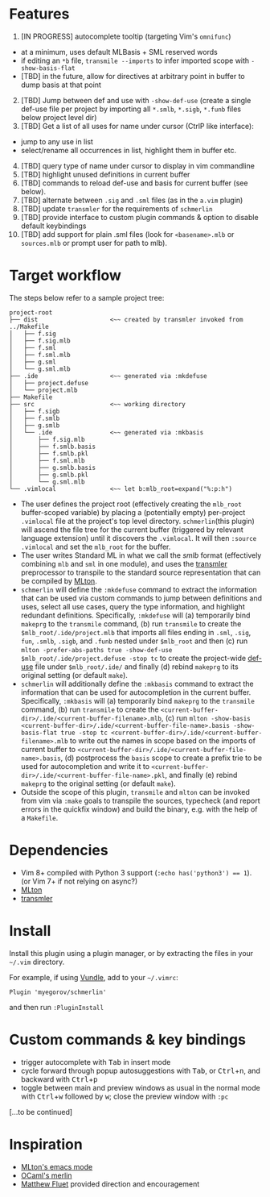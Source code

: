 # Features

1. [IN PROGRESS] autocomplete tooltip (targeting Vim's `omnifunc`)
  - at a minimum, uses default MLBasis + SML reserved words
  - if editing an `*b` file, `transmile --imports` to infer imported scope
    with `-show-basis-flat`
  - [TBD] in the future, allow for directives at arbitrary point in buffer
      to dump basis at that point
2. [TBD] Jump between def and use with `-show-def-use` (create a single 
    def-use file per project by importing all `*.smlb`, `*.sigb`, `*.funb` 
    files below project level dir)
3. [TBD] Get a list of all uses for name under cursor (CtrlP like interface):
  - jump to any use in list
  - select/rename all occurrences in list, highlight them in buffer etc.
4. [TBD] query type of name under cursor to display in vim commandline
5. [TBD] highlight unused definitions in current buffer
6. [TBD] commands to reload def-use and basis for current buffer (see below).
7. [TBD] alternate between `.sig` and `.sml` files (as in the `a.vim` plugin)
8. [TBD] update `transmler` for the requirements of `schmerlin`
9. [TBD] provide interface to custom plugin commands & option to disable
    default keybindings
10. [TBD] add support for plain .sml files (look for `<basename>.mlb` or
    `sources.mlb` or prompt user for path to mlb).


# Target workflow

The steps below refer to a sample project tree:

    project-root
    ├── dist                    <~~ created by transmler invoked from ../Makefile
    │   ├── f.sig
    │   ├── f.sig.mlb
    │   ├── f.sml
    │   ├── f.sml.mlb
    │   ├── g.sml
    │   └── g.sml.mlb
    ├── .ide                    <~~ generated via :mkdefuse
    │   ├── project.defuse
    │   └── project.mlb
    ├── Makefile
    ├── src                     <~~ working directory
    │   ├── f.sigb
    │   ├── f.smlb
    │   ├── g.smlb
    │   └── .ide                <~~ generated via :mkbasis
    │       ├── f.sig.mlb
    │       ├── f.smlb.basis
    │       ├── f.smlb.pkl
    │       ├── f.sml.mlb
    │       ├── g.smlb.basis
    │       ├── g.smlb.pkl
    │       └── g.sml.mlb
    └── .vimlocal               <~~ let b:mlb_root=expand("%:p:h")

- The user defines the project root (effectively creating the `mlb_root`
  buffer-scoped variable) by placing a
  (potentially empty) per-project `.vimlocal` file at the project's top level
  directory.
  `schmerlin`(this plugin) will ascend the
  file tree for the current buffer (triggered by relevant language extension)
  until it discovers the `.vimlocal`. It will then `:source .vimlocal` and
  set the `mlb_root` for the buffer.
- The user writes Standard ML in what we call the _smlb_ format
  (effectively combining `mlb` and `sml` in one module), and uses the
  [transmler](https://github.com/myegorov/transmler) preprocessor to
  transpile to the standard source representation that can be compiled by
  [MLton](https://github.com/MLton/mlton).
- `schmerlin` will define the `:mkdefuse` command to extract the information
  that can be used via custom commands to jump between
  definitions and uses, select all use cases, query the type information,
  and highlight redundant definitions. Specifically, `:mkdefuse` will
  (a) temporarily bind 
  `makeprg` to the
  `transmile` command, (b) run `transmile` to create the
  `$mlb_root/.ide/project.mlb` that imports all files ending in
  `.sml`, `.sig`, `fun`, `.smlb`, `.sigb`, and `.funb` nested under `$mlb_root`
  and then (c) run
  `mlton -prefer-abs-paths true -show-def-use $mlb_root/.ide/project.defuse -stop tc`
  to create the project-wide [def-use](http://mlton.org/EmacsDefUseMode)
  file under `$mlb_root/.ide/` and finally (d) rebind `makeprg` to its 
  original setting (or default `make`).
- `schmerlin` will additionally define the `:mkbasis` command to extract the
  information that can be used for autocompletion in the current buffer.
  Specifically, `:mkbasis` will
  (a) temporarily bind `makeprg` to the `transmile` command, (b) run
  `transmile` to create the 
  `<current-buffer-dir>/.ide/<current-buffer-filename>.mlb`,
  (c) run
	`mlton -show-basis <current-buffer-dir>/.ide/<current-buffer-file-name>.basis -show-basis-flat true -stop tc <current-buffer-dir>/.ide/<current-buffer-filename>.mlb`
  to write out the names in scope based on the imports of current buffer to
  `<current-buffer-dir>/.ide/<current-buffer-file-name>.basis`,
  (d) postprocess the `basis` scope to create a prefix trie to be used
  for autocompletion and write it to
  `<current-buffer-dir>/.ide/<current-buffer-file-name>.pkl`, and finally
  (e) rebind `makeprg` to the original setting (or default `make`).
- Outside the scope of this plugin, `transmile` and `mlton` can be invoked
  from vim via `:make` goals to transpile the sources,
  typecheck (and report errors
  in the quickfix window) and build the binary, e.g. with the help of a
  `Makefile`.


# Dependencies

- Vim 8+ compiled with Python 3 support (`:echo has('python3') == 1`).
    (or Vim 7+ if not relying on async?)
- [MLton](https://github.com/MLton/mlton)
- [transmler](https://github.com/myegorov/transmler)


# Install

Install this plugin using a plugin manager, or by extracting the
files in your `~/.vim` directory.

For example, if using [Vundle](https://github.com/VundleVim/Vundle.vim), add to your `~/.vimrc`:
```vim
Plugin 'myegorov/schmerlin'
```
and then run `:PluginInstall`


# Custom commands & key bindings

- trigger autocomplete with <kbd>Tab</kbd> in insert mode
- cycle forward through popup autosuggestions with <kbd>Tab</kbd>, or 
  <kbd>Ctrl</kbd>+<kbd>n</kbd>,
  and backward with <kbd>Ctrl</kbd>+<kbd>p</kbd>
- toggle between main and preview windows as usual in the normal mode 
  with <kbd>Ctrl</kbd>+<kbd>w</kbd> followed by <kbd>w</kbd>; close
  the preview window with `:pc`

[...to be continued]

# Inspiration

- [MLton's emacs mode](http://mlton.org/Emacs)
- [OCaml's merlin](https://github.com/ocaml/merlin)
- [Matthew Fluet](https://github.com/matthewfluet) provided
  direction and encouragement
